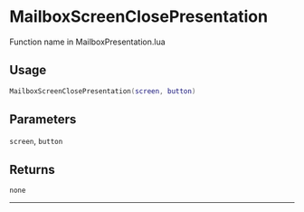 # MailboxScreenClosePresentation
Function name in MailboxPresentation.lua
## Usage
```lua
MailboxScreenClosePresentation(screen, button)
```
## Parameters
`screen`, `button`
## Returns
`none`

---